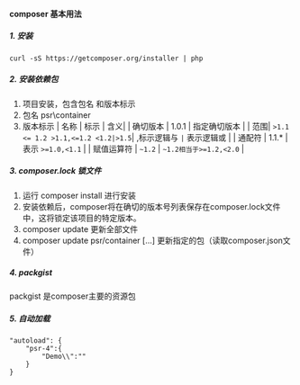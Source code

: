 #### composer 基本用法

##### 1. 安装
` curl -sS https://getcomposer.org/installer | php `
##### 2. 安装依赖包
1. 项目安装，包含包名 和版本标示
2. 包名 psr\container
3. 版本标示
| 名称 | 标示 | 含义|
| 确切版本 | 1.0.1 | 指定确切版本 |
| 范围| `>1.1 <= 1.2 >1.1,<=1.2 <1.2|>1.5`| ,标示逻辑与 `|` 表示逻辑或 |
| 通配符 | 1.1.* | 表示 `>=1.0,<1.1` |
| 赋值运算符 | `~1.2` | `~1.2相当于>=1.2,<2.0` |

##### 3. composer.lock 锁文件
1. 运行 composer install 进行安装
2. 安装依赖后，composer将在确切的版本号列表保存在composer.lock文件中，这将锁定该项目的特定版本。
3. composer update 更新全部文件
4. composer update psr/container [...] 更新指定的包（读取composer.json文件）

##### 4. packgist
packgist 是composer主要的资源包
##### 5. 自动加载  
```
"autoload": {
	"psr-4":{
		"Demo\\":""
	}
}

```